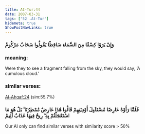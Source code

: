 ```yaml
---
title: At-Tur:44
date: 2007-03-31
tags: ["52 .At-Tur"]
hidemeta: true 
ShowPostNavLinks: true 
---
```

### وَإِنْ يَرَوْا كِسْفًا مِنَ السَّمَاءِ سَاقِطًا يَقُولُوا سَحَابٌ مَرْكُومٌ
### meaning: 
Were they to see a fragment falling from the sky, they would say, ‘A cumulous cloud.’
### similar verses: 

[Al-Ahqaf:24](/46/24) (sim:55.7%)

### فَلَمَّا رَأَوْهُ عَارِضًا مُسْتَقْبِلَ أَوْدِيَتِهِمْ قَالُوا هَٰذَا عَارِضٌ مُمْطِرُنَا ۚ بَلْ هُوَ مَا اسْتَعْجَلْتُمْ بِهِ ۖ رِيحٌ فِيهَا عَذَابٌ أَلِيمٌ

Our AI only can find similar verses with similarity score > 50% 



